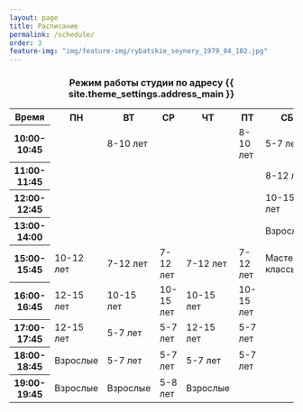 ```yaml
---
layout: page
title: Расписание
permalink: /schedule/
order: 3
feature-img: "img/feature-img/rybatskie_seynery_1979_84_102.jpg"
---
```

<div class="schedule">
	<div class="schedule__item">
		<h3 class="schedule__title" id = "schedule-spasskaya" style="text-align:center;">Режим работы студии по адресу {{ site.theme_settings.address_main }} </h3>
		<table class="gray-table">
			<tr>
				<th style="width: 15%;">Время</th>
				<th>ПН</th>
				<th>ВТ</th>
				<th>СР</th>
				<th>ЧТ</th>
				<th>ПТ</th>
				<th>СБ</th>
				<th>ВС</th>
			</tr>
			<tr>
				<th>10:00-10:45</th>
				<td></td>
				<td>8-10 лет</td>
				<td></td>
				<td></td>
				<td>8-10 лет</td>
				<td>5-7 лет</td>
				<td>5-7 лет</td>
			</tr>
			<tr class='even'>
				<th>11:00-11:45</th>
				<td></td>
				<td></td>
				<td></td>
				<td></td>
				<td></td>
				<td>8-12 лет</td>
				<td>8-12 лет</td>
			</tr>
			<tr>
				<th>12:00-12:45</th>
				<td></td>
				<td></td>
				<td></td>
				<td></td>
				<td></td>
				<td>10-15 лет</td>
				<td>10-15 лет</td>
			</tr>
			<tr class='even'>
				<th>13:00-14:00</th>
				<td></td>
				<td></td>
				<td></td>
				<td></td>
				<td></td>
				<td>Взрослые</td>
				<td>Взрослые</td>
			</tr>
			<tr>
				<th>15:00-15:45</th>
				<td>10-12 лет</td>
				<td>7-12 лет</td>
				<td>7-12 лет</td>
				<td>7-12 лет</td>
				<td>7-12 лет</td>
				<td>Мастер-классы</td>
				<td>Мастер-классы</td>
			</tr>
			<tr class='even'>
				<th>16:00-16:45</th>
				<td>12-15 лет</td>
				<td>10-15 лет</td>
				<td>10-15 лет</td>
				<td>10-15 лет</td>
				<td>10-15 лет</td>
				<td></td>
				<td></td>
			</tr>
			<tr>
				<th>17:00-17:45</th>
				<td>12-15 лет</td>
				<td>5-7 лет</td>
				<td>5-7 лет</td>
				<td>12-15 лет</td>
				<td>5-7 лет</td>
				<td></td>
				<td></td>
			</tr>
			<tr class='even'>
				<th>18:00-18:45</th>
				<td>Взрослые</td>
				<td>5-7 лет</td>
				<td>5-7 лет</td>
				<td>5-7 лет</td>
				<td>5-7 лет</td>
				<td></td>
				<td></td>
			</tr>
			<tr class='even'>
				<th>19:00-19:45</th>
				<td>Взрослые</td>
				<td>Взрослые</td>
				<td>5-8 лет</td>
				<td>Взрослые</td>
				<td></td>
				<td></td>
				<td></td>
			</tr>
		</table>
	</div>
<!-- 	<div class="schedule__item">
		<h3 class="schedule__title" id = "schedule-spasskaya" style="text-align:center;">Режим работы студии по адресу {{ site.theme_settings.address_main }} </h3>
		<table class="gray-table">
			<tr>
				<th style="width: 15%;">Время</th>
				<th>ПН</th>
				<th>ВТ</th>
				<th>СР</th>
				<th>ЧТ</th>
				<th>ПТ</th>
				<th>СБ</th>
				<th>ВС</th>
			</tr>
			<tr>
				<th>10:00-10:45</th>
				<td>7-14 лет
					<span class="schedule__teacher">Сурикова Н.В.</span>
				</td>
				<td>7-14 лет
					<span class="schedule__teacher">Карпицкая Е.С.</span>
				</td>
				<td></td>
				<td></td>
				<td>7-14 лет
					<span class="schedule__teacher">Карпицкая Е.С.</span>
				</td>
				<td>8-15 лет
					<span class="schedule__teacher">Жабская Н.Н.</span>
				</td>
				<td>4-6 лет
					<span class="schedule__teacher">Сурикова Н.В.</span>
				</td>
			</tr>
			<tr class='even'>
				<th>11:00-11:45</th>
				<td></td>
				<td></td>
				<td></td>
				<td></td>
				<td></td>
				<td>8-15 лет
					<span class="schedule__teacher">Жабская Н.Н.</span>
				</td>
				<td>7-14 лет
					<span class="schedule__teacher">Сурикова Н.В.</span>
				</td>
			</tr>
			<tr>
				<th>12:00-12:45</th>
				<td></td>
				<td></td>
				<td></td>
				<td></td>
				<td></td>
				<td>4-6 лет
					<span class="schedule__teacher">Карпицкая Е.С.</span>
					<span class="schedule__teacher">Сурикова Н.В.</span>
				</td>
				<td>15-18 лет
					<span class="schedule__teacher">Сурикова Н.В.</span>
				</td>
			</tr>
			<tr class='even'>
				<th>13:00-13:45</th>
				<td></td>
				<td></td>
				<td></td>
				<td></td>
				<td></td>
				<td>7-10 лет
					<span class="schedule__teacher">Карпицкая Е.С.</span>
					<span class="schedule__teacher">Сурикова Н.В.</span>
				</td>
				<td></td>
			</tr>
			<tr>
				<th>14:00-14:45</th>
				<td>6-9 лет<span class="schedule__teacher">Карпицкая Е.С.</span></td>
				<td></td>
				<td></td>
				<td>6-9 лет<span class="schedule__teacher">Карпицкая Е.С.</span></td>
				<td></td>
				<td>Мастер-классы для детей<span class="schedule__teacher">Разные преподаватели</span></td>
				<td>Взрослые<span class="schedule__teacher">Сурикова Н.В.</span></td>
			</tr>
			<tr class='even'>
				<th>15:00-15:45</th>
				<td>7-13 лет<span class="schedule__teacher">Карпицкая Е.С.</span></td>
				<td>9-15 лет<span class="schedule__teacher">Жабская Н.Н.</span></td>
				<td>6-12 лет<span class="schedule__teacher">Сурикова Н.В.</span></td>
				<td>7-13 лет<span class="schedule__teacher">Карпицкая Е.С.</span></td>
				<td>6-12 лет<span class="schedule__teacher">Сурикова Н.В.</span></td>
				<td>Мастер-классы для взрослых<span class="schedule__teacher">Разные преподаватели</span></td>
				<td>Мастер-классы для взрослых<span class="schedule__teacher">Разные преподаватели</span></td>
			</tr>
			<tr>
				<th>16:00-16:45</th>
				<td>7-13 лет<span class="schedule__teacher">Карпицкая Е.С.</span></td>
				<td>9-15 лет<span class="schedule__teacher">Жабская Н.Н.</span></td>
				<td>12-18 лет<span class="schedule__teacher">Сурикова Н.В.</span></td>
				<td>7-13 лет<span class="schedule__teacher">Карпицкая Е.С.</span></td>
				<td>12-18 лет<span class="schedule__teacher">Сурикова Н.В.</span></td>
				<td></td>
				<td></td>
			</tr>
			<tr class='even'>
				<th>17:00-17:45</th>
				<td>14-18 лет<span class="schedule__teacher">Кромин В.А.</span></td>
				<td>14-18 лет<span class="schedule__teacher">Жабская Н.Н.</span></td>
				<td>4-6 лет<span class="schedule__teacher">Сурикова Н.В.</span></td>
				<td>14-18 лет<span class="schedule__teacher">Кромин В.А.</span></td>
				<td>4-6 лет<span class="schedule__teacher">Сурикова Н.В.</span></td>
				<td></td>
				<td></td>
			</tr>			
			<tr>
				<th>18:00-18:45</th>
				<td>14-18 лет<span class="schedule__teacher">Кромин В.А.</span><</td>
				<td>Взрослые<span class="schedule__teacher">Жабская Н.Н.</span></td>
				<td>5-7 лет<span class="schedule__teacher">Сурикова Н.В.</span></td>
				<td>14-18 лет<span class="schedule__teacher">Кромин В.А.</span></td>
				<td>5-7 лет<span class="schedule__teacher">Сурикова Н.В.</span></td>
				<td></td>
				<td></td>
			</tr>
			<tr class='even'>
				<th>19:00-19:45</th>
				<td>Взрослые<span class="schedule__teacher">Кромин В.А.</span><</td>
				<td>Взрослые<span class="schedule__teacher">Жабская Н.Н.</span></td>
				<td>Взрослые<span class="schedule__teacher">Сурикова Н.В.</span></td>
				<td>Взрослые<span class="schedule__teacher">Кромин В.А.</span></td>
				<td>Взрослые<span class="schedule__teacher">Сурикова Н.В.</span></td>
				<td></td>
				<td></td>
			</tr>
		</table>
	</div> -->

<!-- 	<div class="schedule__item">
		<h3 class="schedule__title" id = "schedule-nizhnyaya_dubrova" style="text-align:center;">Режим работы студии по адресу {{ site.theme_settings.address_branch }}</h3>
		<table class="gray-table">
			<tr>
				<th style="width: 15%;">Время</th>
				<th>ПН</th>
				<th>ВТ</th>
				<th>СР</th>
				<th>ЧТ</th>
				<th>ПТ</th>
				<th>СБ</th>
				<th>ВС</th>
			</tr>
			<tr>
				<th>10:00-10:45</th>
				<td></td>
				<td>7-12 лет<span class="schedule__teacher">Сурикова Н.В.</span></td>
				<td></td>
				<td>7-12 лет<span class="schedule__teacher">Сурикова Н.В.</span></td>
				<td></td>
				<td>4-6 лет<span class="schedule__teacher">Сурикова Н.В.</span></td>
				<td></td>
			</tr>
			<tr class='even'>
				<th>11:00-11:45</th>
				<td></td>
				<td></td>
				<td></td>
				<td></td>
				<td></td>
				<td>7-12 лет<span class="schedule__teacher">Сурикова Н.В.</span></td>
				<td>4-6 лет</td>
			</tr>
			<tr>
				<th>12:00-12:45</th>
				<td></td>
				<td></td>
				<td></td>
				<td></td>
				<td></td>
				<td></td>
				<td>7-10 лет</td>
			</tr>			
			<tr class='even'>
				<th>14:00-14:45</th>
				<td>7-9 лет<span class="schedule__teacher">Жабская Н.Н.</span></td>
				<td>7-9 лет<span class="schedule__teacher">Сурикова Н.В.</span></td>
				<td>7-9 лет<span class="schedule__teacher">Жабская Н.Н.</span></td>
				<td>7-9 лет<span class="schedule__teacher">Сурикова Н.В.</span></td>
				<td>7-9 лет<span class="schedule__teacher">Жабская Н.Н.</span></td>
				<td>Взрослые<span class="schedule__teacher">Жабская Н.Н.</span></td>
				<td></td>
			</tr>
			<tr>
				<th>15:00-15:45</th>
				<td>10-12 лет<span class="schedule__teacher">Жабская Н.Н.</span></td>
				<td>10-12 лет<span class="schedule__teacher">Сурикова Н.В.</span></td>
				<td>10-12 лет<span class="schedule__teacher">Жабская Н.Н.</span></td>
				<td>10-12 лет<span class="schedule__teacher">Сурикова Н.В.</span></td>
				<td>10-12 лет<span class="schedule__teacher">Жабская Н.Н.</span></td>
				<td></td>
				<td></td>
			</tr>
			<tr class='even'>
				<th>16:00-16:45</th>
				<td>12-16 лет<span class="schedule__teacher">Жабская Н.Н.</span></td>
				<td>12-16 лет<span class="schedule__teacher">Сурикова Н.В.</span></td>
				<td>12-16 лет<span class="schedule__teacher">Жабская Н.Н.</span></td>
				<td>12-16 лет<span class="schedule__teacher">Сурикова Н.В.</span></td>
				<td>12-16 лет<span class="schedule__teacher">Жабская Н.Н.</span></td>
				<td></td>
				<td>Мастер-классы</td>
			</tr>
			<tr>
				<th>17:00-17:45</th>
				<td>Взрослые<span class="schedule__teacher">Жабская Н.Н.</span></td>
				<td>4-6 лет<span class="schedule__teacher">Сурикова Н.В.</span></td>
				<td>5-7 лет<span class="schedule__teacher">Жабская Н.Н.</span></td>
				<td>4-6 лет<span class="schedule__teacher">Сурикова Н.В.</span></td>
				<td></td>
				<td>Мастер-классы</td>
				<td></td>
			</tr>
			<tr class='even'>
				<th>18:00-18:45</th>
				<td>Взрослые<span class="schedule__teacher">Жабская Н.Н.</span></td>
				<td>5-7 лет<span class="schedule__teacher">Сурикова Н.В.</span></td>
				<td></td>
				<td>5-7 лет<span class="schedule__teacher">Сурикова Н.В.</span></td>
				<td></td>
				<td></td>
				<td></td>
			</tr>
		</table>
	</div>
 --></div>

